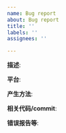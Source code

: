 ```yaml
---
name: Bug report
about: Bug report
title: ''
labels: ''
assignees: ''

---
```


**描述**:

**平台**:

**产生方法**:

**相关代码/commit**:

**错误报告等**:
